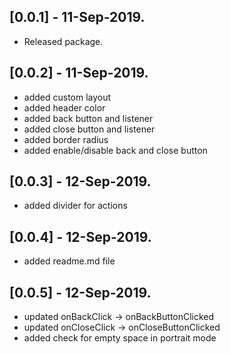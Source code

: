 ## [0.0.1] - 11-Sep-2019.

* Released package.

## [0.0.2] - 11-Sep-2019.

* added custom layout
* added header color
* added back button and listener
* added close button and listener
* added border radius
* added enable/disable back and close button

## [0.0.3] - 12-Sep-2019.

* added divider for actions

## [0.0.4] - 12-Sep-2019.

* added readme.md file

## [0.0.5] - 12-Sep-2019.

* updated onBackClick -> onBackButtonClicked
* updated onCloseClick -> onCloseButtonClicked
* added check for empty space in portrait mode

